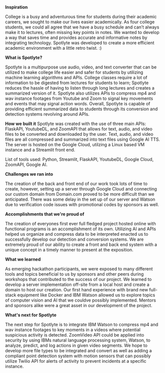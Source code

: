 **Inspiration**

College is a busy and adventurous time for students during their academic careers, we sought to make our lives easier academically. As four college students, we could all agree that we have a busy schedule and can’t always make it to lectures, often missing key points in notes. We wanted to develop a way that saves time and provides accurate and informative notes by integrating technology. Spotlyte was developed to create a more efficient academic environment with a little retro twist. :) 


**What is Spotlyte?**

Spotlyte is a multipurpose use audio, video, and text converter that can be utilized to make college life easier and safer for students by utilizing machine learning algorithms and APIs.
College classes require a lot of information to be digested from lectures for students to learn; Spotlyte reduces the hassle of having to listen through long lectures and creates a summarized version of it.  Spotlyte also utilizes APIs to compress mp4 and wav instance footages from Youtube and Zoom to signal key movements and events that may signal action words. Overall, Spotlyte is capable of providing efficient summarized data to students through its conversion and detection systems revolving around APIs.

**How we built it**
Spotlyte was created with the use of three main APIs: FlaskAPI, YoutubeDL, and ZoomAPI that allows for text, audio, and video files to be converted and downloaded by the user. Text, audio, and video files are all compressed and summarized into text files using Google AI TTS. The server is hosted on the Google Cloud, utilzing a Linux based VM instance and a Streamlit front end. 

List of tools used: Python, Streamlit, FlaskAPI, YoutubeDL, Google Cloud, ZoomAPI, Google AI. 


**Challenges we ran into**

The creation of the back and front end of our work took lots of time to create, however, setting up a server through Google Cloud and connecting our custom domain from Domain.com proved to be more difficult than we anticipated. There was some delay in the set up of our server and Watson due to verification code issues with promotional codes by sponsors as well.

**Accomplishments that we're proud of**

The creation of everyones first ever full fledged project hosted online with functional programs is an accomplishment of its own. Utilizing AI and APIs helped us organize and compress data to be interpreted enacted us to successfully develop our detection and conversion systems. We are extremely proud of our ability to create a front and back end system with a unique concept in a timely manner to present at the exposition. 

**What we learned**

As emerging hackathon participants, we were exposed to many different tools and topics beneficial to us by sponsors and other peers during workshops that contributed to the success of our project. We learned to develop a server implementation off-site from a local host and create a domain to host our creation. Our first hand experience with brand new full-stack equipment like Docker and IBM Watson allowed us to explore topics of computer vision and AI that we couldve possibly implemented. Mentors and sponsors alike were a great asset in our development of the project.

**What's next for Spotlyte**

The next step for Spotlyte is to integrate IBM Watson to compress mp4 and wav instance footages to key moments in a videos where potential suspicious activity is detected. ZoomVideo API could be applied into security by using IBMs natural language processing system, Watson, to analyze, predict, and log actions in given video segments. We hope to develop more file types to be integrated and convert as well as adding a compliant point detection system with motion sensors that can possibly utilize Twilio API for alerts of activity  to prevent incidents at a specific instance.
